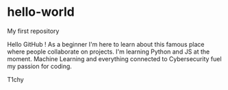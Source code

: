 # hello-world
My first repository

Hello GitHub !
As a beginner I'm here to learn about this famous place where people collaborate on projects.
I'm learning Python and JS at the moment. Machine Learning and everything connected to Cybersecurity fuel my passion for coding.

T1chy
